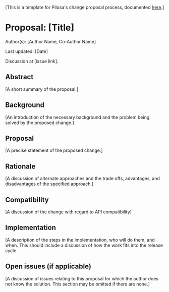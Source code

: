 [This is a template for Pilosa's change proposal process, documented [here](../README.md).]

# Proposal: [Title]

Author(s): [Author Name, Co-Author Name]

Last updated: [Date]

Discussion at [issue link].

## Abstract

[A short summary of the proposal.]

## Background

[An introduction of the necessary background and the problem being solved by the proposed change.]

## Proposal

[A precise statement of the proposed change.]

## Rationale

[A discussion of alternate approaches and the trade offs, advantages, and disadvantages of the specified approach.]

## Compatibility

[A discussion of the change with regard to API compatibility]

## Implementation

[A description of the steps in the implementation, who will do them, and when.
This should include a discussion of how the work fits into the release cycle.

## Open issues (if applicable)

[A discussion of issues relating to this proposal for which the author does not
know the solution. This section may be omitted if there are none.]

